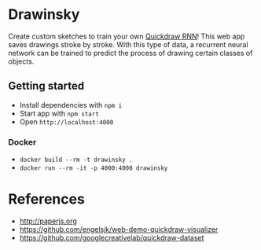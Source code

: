 # Drawinsky

Create custom sketches to train your own [Quickdraw RNN](https://www.tensorflow.org/tutorials/sequences/recurrent_quickdraw)!
This web app saves drawings stroke by stroke. With this type of data, a recurrent
neural network can be trained to predict the process of drawing certain classes
of objects.

## Getting started

- Install dependencies with `npm i`
- Start app with `npm start`
- Open `http://localhost:4000`

### Docker

- `docker build --rm -t drawinsky .`
- `docker run --rm -it -p 4000:4000 drawinsky`

# References

- http://paperjs.org
- https://github.com/engelsjk/web-demo-quickdraw-visualizer
- https://github.com/googlecreativelab/quickdraw-dataset
